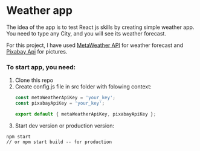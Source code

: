 # Weather app

The idea of the app is to test React js skills by creating simple weather app.
You need to type any City, and you will see its weather forecast.

For this project, I have used [MetaWeather API](https://www.metaweather.com/api/) for weather forecast
and [Pixabay Api](https://pixabay.com/api/docs/) for pictures.

### To start app, you need:
1. Clone this repo
2. Create config.js file in src folder with folowing context:
	```js
	const metaWeatherApiKey = 'your_key';
	const pixabayApiKey = 'your_key';

	export default { metaWeatherApiKey, pixabayApiKey };
	```
3. Start dev version or production version:
```
npm start
// or npm start build -- for production
```